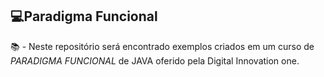 ## 💻Paradigma Funcional 

📚 - Neste repositório será encontrado exemplos criados em um curso de <i>PARADIGMA FUNCIONAL</i> de JAVA oferido pela Digital Innovation one. 
